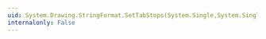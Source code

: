 ```yaml
---
uid: System.Drawing.StringFormat.SetTabStops(System.Single,System.Single[])
internalonly: False
---
```

